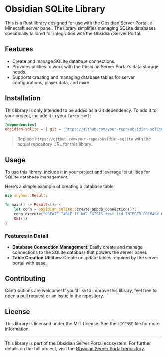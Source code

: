 # Obsidian SQLite Library

This is a Rust library designed for use with the [Obsidian Server Portal](https://github.com/obsidian-server-portal/obsidian-server-portal), a Minecraft server panel. The library simplifies managing SQLite databases specifically tailored for integration with the Obsidian Server Portal.

## Features

- Create and manage SQLite database connections.
- Provides utilities to work with the Obsidian Server Portal's data storage needs.
- Supports creating and managing database tables for server configurations, player data, and more.

## Installation

This library is only intended to be added as a Git dependency. To add it to your project, include it in your `Cargo.toml`:

```toml
[dependencies]
obsidian-sqlite = { git = "https://github.com/your-repo/obsidian-sqlite" }
```

> Replace `https://github.com/your-repo/obsidian-sqlite` with the actual repository URL for this library.

## Usage

To use this library, include it in your project and leverage its utilities for SQLite database management.

Here’s a simple example of creating a database table:

```rust
use anyhow::Result;

fn main() -> Result<()> {
    let conn = obsidian_sqlite::create_appdb_connection()?;
    conn.execute("CREATE TABLE IF NOT EXISTS test (id INTEGER PRIMARY KEY AUTOINCREMENT, name TEXT NOT NULL);")?;
    Ok(())
}
```

### Features in Detail

- **Database Connection Management**: Easily create and manage connections to the SQLite database that powers the server panel.
- **Table Creation Utilities**: Create or update tables required by the server portal with ease.

## Contributing

Contributions are welcome! If you’d like to improve this library, feel free to open a pull request or an issue in the repository.

## License

This library is licensed under the MIT License. See the `LICENSE` file for more information.

---

This library is part of the Obsidian Server Portal ecosystem. For further details on the full project, visit the [Obsidian Server Portal repository](https://github.com/obsidian-server-portal/obsidian-server-portal).